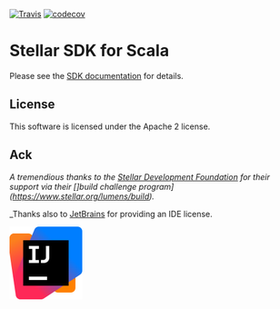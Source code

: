 [![Travis](https://travis-ci.org/Synesso/scala-stellar-sdk.svg?branch=master)](https://travis-ci.org/Synesso/scala-stellar-sdk)
[![codecov](https://codecov.io/gh/Synesso/scala-stellar-sdk/branch/master/graph/badge.svg)](https://codecov.io/gh/Synesso/scala-stellar-sdk)

# Stellar SDK for Scala

Please see the [SDK documentation](https://synesso.github.io/scala-stellar-sdk) for details.

## License

This software is licensed under the Apache 2 license.

## Ack

_A tremendious thanks to the [Stellar Development Foundation](https://www.stellar.org/about/) for their support via their
[]build challenge program](https://www.stellar.org/lumens/build)._

_Thanks also to [JetBrains](https://www.jetbrains.com/?from=ScalaStellarSDK) for providing an IDE license.

[![JetBrains](https://github.com/JetBrains/logos/blob/master/web/intellij-idea/intellij-idea.svg?sanitise=true)](https://www.jetbrains.com/?from=ScalaStellarSDK)

